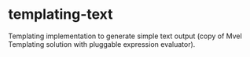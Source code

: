 templating-text
===============

Templating implementation to generate simple text output (copy of Mvel Templating solution with pluggable expression evaluator).

